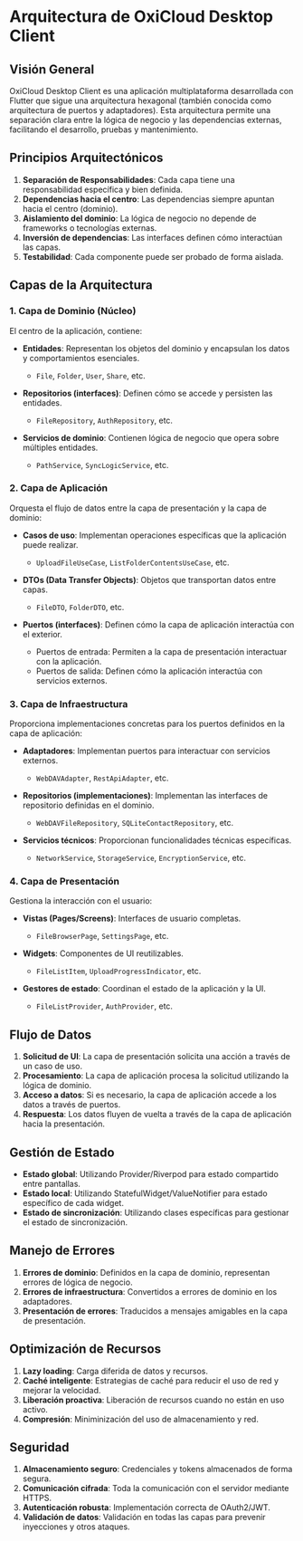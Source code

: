 # Arquitectura de OxiCloud Desktop Client

## Visión General

OxiCloud Desktop Client es una aplicación multiplataforma desarrollada con Flutter que sigue una arquitectura hexagonal (también conocida como arquitectura de puertos y adaptadores). Esta arquitectura permite una separación clara entre la lógica de negocio y las dependencias externas, facilitando el desarrollo, pruebas y mantenimiento.

## Principios Arquitectónicos

1. **Separación de Responsabilidades**: Cada capa tiene una responsabilidad específica y bien definida.
2. **Dependencias hacia el centro**: Las dependencias siempre apuntan hacia el centro (dominio).
3. **Aislamiento del dominio**: La lógica de negocio no depende de frameworks o tecnologías externas.
4. **Inversión de dependencias**: Las interfaces definen cómo interactúan las capas.
5. **Testabilidad**: Cada componente puede ser probado de forma aislada.

## Capas de la Arquitectura

### 1. Capa de Dominio (Núcleo)

El centro de la aplicación, contiene:

- **Entidades**: Representan los objetos del dominio y encapsulan los datos y comportamientos esenciales.
  - `File`, `Folder`, `User`, `Share`, etc.

- **Repositorios (interfaces)**: Definen cómo se accede y persisten las entidades.
  - `FileRepository`, `AuthRepository`, etc.

- **Servicios de dominio**: Contienen lógica de negocio que opera sobre múltiples entidades.
  - `PathService`, `SyncLogicService`, etc.

### 2. Capa de Aplicación

Orquesta el flujo de datos entre la capa de presentación y la capa de dominio:

- **Casos de uso**: Implementan operaciones específicas que la aplicación puede realizar.
  - `UploadFileUseCase`, `ListFolderContentsUseCase`, etc.

- **DTOs (Data Transfer Objects)**: Objetos que transportan datos entre capas.
  - `FileDTO`, `FolderDTO`, etc.

- **Puertos (interfaces)**: Definen cómo la capa de aplicación interactúa con el exterior.
  - Puertos de entrada: Permiten a la capa de presentación interactuar con la aplicación.
  - Puertos de salida: Definen cómo la aplicación interactúa con servicios externos.

### 3. Capa de Infraestructura

Proporciona implementaciones concretas para los puertos definidos en la capa de aplicación:

- **Adaptadores**: Implementan puertos para interactuar con servicios externos.
  - `WebDAVAdapter`, `RestApiAdapter`, etc.

- **Repositorios (implementaciones)**: Implementan las interfaces de repositorio definidas en el dominio.
  - `WebDAVFileRepository`, `SQLiteContactRepository`, etc.

- **Servicios técnicos**: Proporcionan funcionalidades técnicas específicas.
  - `NetworkService`, `StorageService`, `EncryptionService`, etc.

### 4. Capa de Presentación

Gestiona la interacción con el usuario:

- **Vistas (Pages/Screens)**: Interfaces de usuario completas.
  - `FileBrowserPage`, `SettingsPage`, etc.

- **Widgets**: Componentes de UI reutilizables.
  - `FileListItem`, `UploadProgressIndicator`, etc.

- **Gestores de estado**: Coordinan el estado de la aplicación y la UI.
  - `FileListProvider`, `AuthProvider`, etc.

## Flujo de Datos

1. **Solicitud de UI**: La capa de presentación solicita una acción a través de un caso de uso.
2. **Procesamiento**: La capa de aplicación procesa la solicitud utilizando la lógica de dominio.
3. **Acceso a datos**: Si es necesario, la capa de aplicación accede a los datos a través de puertos.
4. **Respuesta**: Los datos fluyen de vuelta a través de la capa de aplicación hacia la presentación.

## Gestión de Estado

- **Estado global**: Utilizando Provider/Riverpod para estado compartido entre pantallas.
- **Estado local**: Utilizando StatefulWidget/ValueNotifier para estado específico de cada widget.
- **Estado de sincronización**: Utilizando clases específicas para gestionar el estado de sincronización.

## Manejo de Errores

1. **Errores de dominio**: Definidos en la capa de dominio, representan errores de lógica de negocio.
2. **Errores de infraestructura**: Convertidos a errores de dominio en los adaptadores.
3. **Presentación de errores**: Traducidos a mensajes amigables en la capa de presentación.

## Optimización de Recursos

1. **Lazy loading**: Carga diferida de datos y recursos.
2. **Caché inteligente**: Estrategias de caché para reducir el uso de red y mejorar la velocidad.
3. **Liberación proactiva**: Liberación de recursos cuando no están en uso activo.
4. **Compresión**: Miniminización del uso de almacenamiento y red.

## Seguridad

1. **Almacenamiento seguro**: Credenciales y tokens almacenados de forma segura.
2. **Comunicación cifrada**: Toda la comunicación con el servidor mediante HTTPS.
3. **Autenticación robusta**: Implementación correcta de OAuth2/JWT.
4. **Validación de datos**: Validación en todas las capas para prevenir inyecciones y otros ataques.